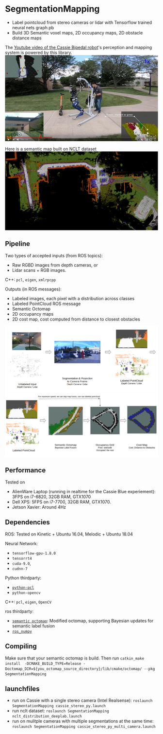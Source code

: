 # SegmentationMapping
* Label pointcloud from stereo cameras or lidar with Tensorflow trained neural nets graph.pb
* Build 3D Semantic voxel maps, 2D occupancy maps, 2D obstacle distance maps

The [Youtube video of the Cassie Bipedal robot](https://www.youtube.com/watch?v=f-FvcHOQXPc)'s perception and mapping system is powered by this library.
[![Cassie goes autonomous on Umich's wavefield](https://raw.githubusercontent.com/UMich-BipedLab/SegmentationMapping/multi-camera/ytb.png)](https://www.youtube.com/watch?v=f-FvcHOQXPc)

Here is a semantic map built on NCLT dataset
![The Semantic Map build on NCLT dataset](https://raw.githubusercontent.com/UMich-BipedLab/SegmentationMapping/multi-camera/octomap.png "NCLT octomap")


## Pipeline
Two types of accepted inputs (from ROS topics): 
* Raw RGBD images from depth cameras, or
* Lidar scans +  RGB images.

C++: `pcl`, `eigen`, `xmlrpcpp`


Outputs (in ROS messages):
* Labeled images, each pixel with a distribution across classes
* Labeled PointCloud ROS message
* Semantic Octomap
* 2D occupancy maps 
* 2D cost map, cost computed from distance to closest obstacles

![alt text](https://raw.githubusercontent.com/UMich-BipedLab/SegmentationMapping/multi-camera/1.png "Pipeline_1")
![alt text](https://raw.githubusercontent.com/UMich-BipedLab/SegmentationMapping/multi-camera/2.png "Pipeline_2")

## Performance
Tested on
* AlienWare Laptop (running in realtime for the Cassie Blue experiement): 3FPS on i7-6820, 32GB RAM, GTX1070
* Dell XPS: 5FPS on i7-7700, 32GB RAM, GTX1070.
* Jetson Xavier: Around 4Hz

## Dependencies
ROS: Tested on Kinetic + Ubuntu 16.04, Melodic + Ubuntu 18.04

Neural Network: 
* `tensorflow-gpu-1.8.0` 
* `tensorrt4`
* `cuda-9.0`,
* `cudnn-7`

Python thirdparty: 
* [`python-pcl`](https://github.com/strawlab/python-pcl) 
* `python-opencv`

C++: `pcl`, `eigen`, `OpenCV`

ros thirdparty: 
* [`semantic octomap`](https://github.com/UMich-BipedLab/octomap.git): Modified octomap, supporting Bayesian updates for semantic label fusion
* [`ros_numpy`](https://github.com/eric-wieser/ros_numpy)

## Compiling
Make sure that your semantic octomap is build. Then run 
`catkin_make install  -DCMAKE_BUILD_TYPE=Release -Doctomap_DIR=${you_octomap_source_directory}/lib/cmake/octomap/ --pkg SegmentationMapping`

## launchfiles
* run on Cassie with a single stereo camera (Intel Realsense): `roslaunch SegmentationMapping cassie_stereo_py.launch`
* run nclt dataset: `roslaunch SegmentationMapping nclt_distribution_deeplab.launch`
* run on mulitple cameras with multiple segmentations at the same time: `roslaunch SegmentationMapping cassie_stereo_py_multi_camera.launch`

<!---
# parameters in the launch file
*  `bagfile`: The path of the bag file
* `neural_net_graph_path`: The path of the neural network graph.pb file
* `is_output_distribution`: whether we need the distribution of all classes, or just the final label (the class with the max probability)
* `neural_net_input_width`: the width of the neural network input
* `neural_net_input_height`: the height of the neural network input
* `lidar`: the topic of lidar Pointcloud2
* `velodyne_synced_path`: for nclt, the pointcloud comes from synced files, instead of subcriptions from topics
* `camera_num`: the number of cameras
* `image_0`: the image topic of 0-th camera. Use `image_[0-9]` to indexing camera topics. There can be mulitple cameras
* `cam_intrinsic_0`: the `npy` file containing the intrinsic transformation of 0-th camera. Use `image_[0-9]` to indexing camera topics. Distortion is not taken into account
* `cam2lidar_file_0`: the `npy` file containing camera to lidar transformation of 0-th camera. Use `image_[0-9]` to indexing camera topics
* `cam_distortion_0`: the txt file contaning dense map from undistorted images to distorted images for this (0-th in the example) camera


On NCLT: Generate cam2lidar npy given measured transformation
`cd config/; python generate_cam2lidar.py`. Note that you have to hand-type in the `[x,y,z, roll, pitch, yawn]` in `generate_cam2lidar.py`
--->

